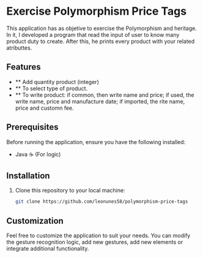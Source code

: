 # Exercise Polymorphism Price Tags

This application has as objetive to exercise the Polymorphism and heritage. In it, I developed a program that read the input of user to know many product duty to create. After this, he prints every product with your related atributtes. 

## Features

- ** Add quantity product (integer)
- ** To select type of product.
- ** To write product:
        if common, then write name and price;
        if used, the write name, price and manufacture date;
        if imported, the rite name, price and customn fee.

## Prerequisites

Before running the application, ensure you have the following installed:

- Java ☕ (For logic)

## Installation

1. Clone this repository to your local machine:

   ```bash
   git clone https://github.com/leonunes58/polymorphism-price-tags
   ```


## Customization

Feel free to customize the application to suit your needs. You can modify the gesture recognition logic, add new gestures, add new elements or integrate additional functionality.
